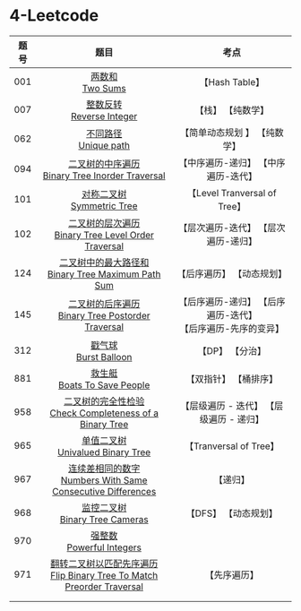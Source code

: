 # 4-Leetcode

| 题号 |                             题目                             |                             考点                             |
| :--: | :----------------------------------------------------------: | :----------------------------------------------------------: |
| 001  |               [两数和<br>Two Sums](doc/001.md)               |                        【Hash Table】                        |
| 007  |          [整数反转<br/>Reverse Integer](doc/007.md)          |                      【栈】 【纯数学】                       |
| 062  |            [不同路径<br>Unique path](doc/062.md)             |                 【简单动态规划 】 【纯数学】                 |
| 094  | [二叉树的中序遍历<br/>Binary Tree Inorder Traversal](doc/094.md) |             【中序遍历-递归】 【中序遍历-迭代】              |
| 101  |          [对称二叉树<br>Symmetric Tree](doc/101.md)          |                 【Level Tranversal of Tree】                 |
| 102  | [二叉树的层次遍历<br>Binary Tree Level Order Traversal](doc/102.md) |             【层次遍历-迭代】 【层次遍历-递归】              |
| 124  | [二叉树中的最大路径和<br>Binary Tree Maximum Path Sum](doc/124.md) |                  【后序遍历】 【动态规划】                   |
| 145  | [二叉树的后序遍历<br>Binary Tree Postorder Traversal](doc/145.md) | 【后序遍历-递归】 【后序遍历-迭代】<br>【后序遍历-先序的变异】 |
| 312  |            [戳气球<br/>Burst Balloon](doc/312.md)            |                       【DP】 【分治】                        |
| 881  |         [救生艇<br>Boats To Save People](doc/881.md)         |                    【双指针】 【桶排序】                     |
| 958  | [二叉树的完全性检验<br/>Check Completeness of a Binary Tree](doc/958.md) |           【层级遍历 - 迭代】 【层级遍历 - 递归】            |
| 965  |      [单值二叉树<br>Univalued Binary Tree](doc/965.md)       |                    【Tranversal of Tree】                    |
| 967  | [连续差相同的数字<br>Numbers With Same Consecutive Differences](doc/967.md) |                           【递归】                           |
| 968  |       [监控二叉树<br>Binary Tree Cameras](doc/968.md)        |                     【DFS】 【动态规划】                     |
| 970  |          [强整数<br>Powerful Integers](doc/970.md)           |                                                              |
| 971  | [翻转二叉树以匹配先序遍历<br>Flip Binary Tree To Match Preorder Traversal](doc/.md) |                         【先序遍历】                         |
|      |                                                              |                                                              |
|      |                                                              |                                                              |

